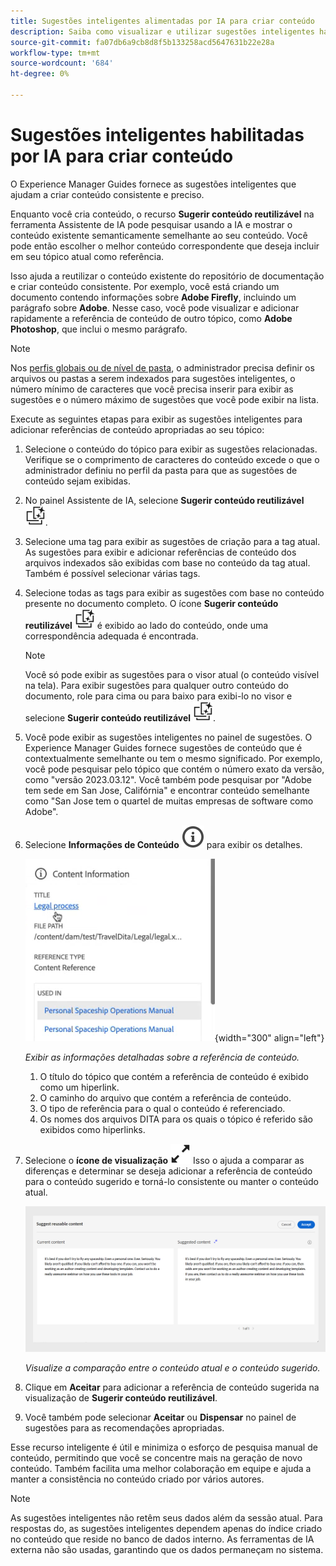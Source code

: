 ```yaml
---
title: Sugestões inteligentes alimentadas por IA para criar conteúdo
description: Saiba como visualizar e utilizar sugestões inteligentes habilitadas por IA no Editor da Web.
source-git-commit: fa07db6a9cb8d8f5b133258acd5647631b22e28a
workflow-type: tm+mt
source-wordcount: '684'
ht-degree: 0%

---
```


# Sugestões inteligentes habilitadas por IA para criar conteúdo

O Experience Manager Guides fornece as sugestões inteligentes que ajudam a criar conteúdo consistente e preciso.

Enquanto você cria conteúdo, o recurso **Sugerir conteúdo reutilizável** na ferramenta Assistente de IA pode pesquisar usando a IA e mostrar o conteúdo existente semanticamente semelhante ao seu conteúdo. Você pode então escolher o melhor conteúdo correspondente que deseja incluir em seu tópico atual como referência.

Isso ajuda a reutilizar o conteúdo existente do repositório de documentação e criar conteúdo consistente. Por exemplo, você está criando um documento contendo informações sobre **Adobe Firefly**, incluindo um parágrafo sobre **Adobe**. Nesse caso, você pode visualizar e adicionar rapidamente a referência de conteúdo de outro tópico, como **Adobe Photoshop**, que inclui o mesmo parágrafo.
>[!NOTE]
>
> Nos [perfis globais ou de nível de pasta](../cs-install-guide/conf-folder-level.md#conf-ai-smart-suggestions), o administrador precisa definir os arquivos ou pastas a serem indexados para sugestões inteligentes, o número mínimo de caracteres que você precisa inserir para exibir as sugestões e o número máximo de sugestões que você pode exibir na lista.

Execute as seguintes etapas para exibir as sugestões inteligentes para adicionar referências de conteúdo apropriadas ao seu tópico:


1. Selecione o conteúdo do tópico para exibir as sugestões relacionadas. Verifique se o comprimento de caracteres do conteúdo excede o que o administrador definiu no perfil da pasta para que as sugestões de conteúdo sejam exibidas.
1. No painel Assistente de IA, selecione **Sugerir conteúdo reutilizável** ![ai sugerir conteúdo reutilizável ](./images/ai-suggest-reusable-content-icon.svg).

1. Selecione uma tag para exibir as sugestões de criação para a tag atual.  As sugestões para exibir e adicionar referências de conteúdo dos arquivos indexados são exibidas com base no conteúdo da tag atual. Também é possível selecionar várias tags.


1. Selecione todas as tags para exibir as sugestões com base no conteúdo presente no documento completo.  O ícone **Sugerir conteúdo reutilizável** ![ai sugerir conteúdo reutilizável ](./images/ai-suggest-reusable-content-icon.svg) é exibido ao lado do conteúdo, onde uma correspondência adequada é encontrada.



   >[!NOTE]
   >
   > Você só pode exibir as sugestões para o visor atual (o conteúdo visível na tela). Para exibir sugestões para qualquer outro conteúdo do documento, role para cima ou para baixo para exibi-lo no visor e selecione **Sugerir conteúdo reutilizável** ![ai sugerir ícone de conteúdo reutilizável ](./images/ai-suggest-reusable-content-icon.svg).


1. Você pode exibir as sugestões inteligentes no painel de sugestões.  O Experience Manager Guides fornece sugestões de conteúdo que é contextualmente semelhante ou tem o mesmo significado. Por exemplo, você pode pesquisar pelo tópico que contém o número exato da versão, como &quot;versão 2023.03.12&quot;. Você também pode pesquisar por &quot;Adobe tem sede em San Jose, Califórnia&quot; e encontrar conteúdo semelhante como &quot;San Jose tem o quartel de muitas empresas de software como Adobe&quot;.
1. Selecione **Informações de Conteúdo** ![Informações de Conteúdo](images/smart-suggestions-content-info-icon.svg) para exibir os detalhes.

   ![Painel de informações de conteúdo](images/smart-suggestions-content-information.png){width="300" align="left"}

   *Exibir as informações detalhadas sobre a referência de conteúdo.*

   1. O título do tópico que contém a referência de conteúdo é exibido como um hiperlink.
   1. O caminho do arquivo que contém a referência de conteúdo.
   1. O tipo de referência para o qual o conteúdo é referenciado.
   1. Os nomes dos arquivos DITA para os quais o tópico é referido são exibidos como hiperlinks.
1. Selecione o **ícone de visualização** ![para comparar o conteúdo atual com o conteúdo sugerido. ](./images/expand-icon.svg) Isso o ajuda a comparar as diferenças e determinar se deseja adicionar a referência de conteúdo para o conteúdo sugerido e torná-lo consistente ou manter o conteúdo atual.

   ![Sugerir visualização de conteúdo reutilizável](images/ai-assistant-suggest-reusable-content.png)

   *Visualize a comparação entre o conteúdo atual e o conteúdo sugerido.*

1. Clique em **Aceitar** para adicionar a referência de conteúdo sugerida na visualização de **Sugerir conteúdo reutilizável**.
1. Você também pode selecionar **Aceitar** ou **Dispensar** no painel de sugestões para as recomendações apropriadas.


Esse recurso inteligente é útil e minimiza o esforço de pesquisa manual de conteúdo, permitindo que você se concentre mais na geração de novo conteúdo. Também facilita uma melhor colaboração em equipe e ajuda a manter a consistência no conteúdo criado por vários autores.

>[!NOTE]
>
>As sugestões inteligentes não retêm seus dados além da sessão atual. Para respostas do, as sugestões inteligentes dependem apenas do índice criado no conteúdo que reside no banco de dados interno. As ferramentas de IA externa não são usadas, garantindo que os dados permaneçam no sistema.
